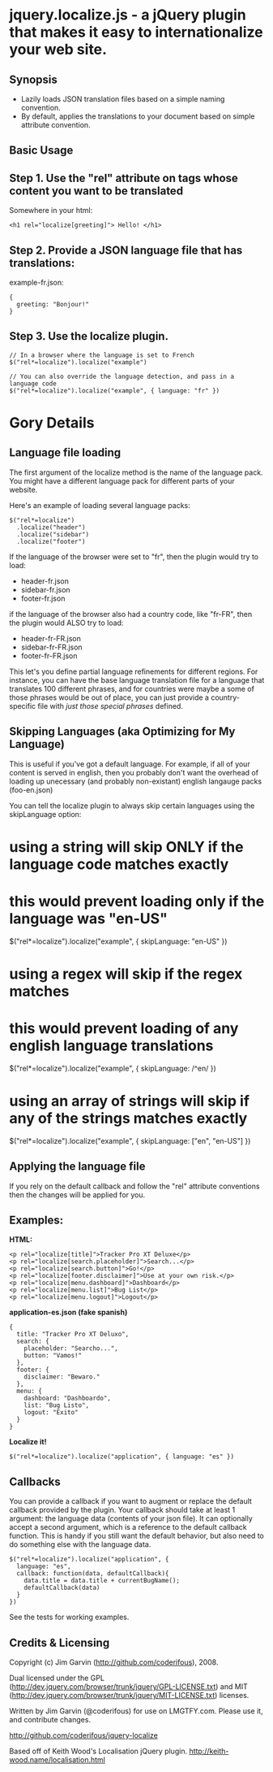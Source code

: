 jquery.localize.js - a jQuery plugin that makes it easy to internationalize your web site.  
===================================================================

Synopsis 
--------

* Lazily loads JSON translation files based on a simple naming convention.
* By default, applies the translations to your document based on simple attribute convention.

Basic Usage
-----------

Step 1. Use the "rel" attribute on tags whose content you want to be translated
--------------------------------------------------------------------------

Somewhere in your html:

    <h1 rel="localize[greeting]"> Hello! </h1>
    
Step 2. Provide a JSON language file that has translations:
---------------------------------------------------------- 

example-fr.json:

    {
      greeting: "Bonjour!"
    }
    
Step 3. Use the localize plugin.
-------------------------------------
  
    // In a browser where the language is set to French
    $("rel*=localize").localize("example")
  
    // You can also override the language detection, and pass in a language code
    $("rel*=localize").localize("example", { language: "fr" })
  
Gory Details
============

Language file loading
---------------------

The first argument of the localize method is the name of the language pack.  You might have a different language pack for different parts of your website.

Here's an example of loading several language packs:

    $("rel*=localize")
      .localize("header")
      .localize("sidebar")
      .localize("footer")


If the language of the browser were set to "fr", then the plugin would try to load:

* header-fr.json
* sidebar-fr.json
* footer-fr.json

if the language of the browser also had a country code, like "fr-FR", then the plugin would ALSO try to load:

* header-fr-FR.json
* sidebar-fr-FR.json
* footer-fr-FR.json

This let's you define partial language refinements for different regions.  For instance, you can have the base language translation file for a language that translates 100 different phrases, and for countries were maybe a some of those phrases would be out of place, you can just provide a country-specific file with _just those special phrases_ defined.

Skipping Languages (aka Optimizing for My Language)
------------------
This is useful if you've got a default language.  For example, if all of your content is served in english, then you probably don't want the overhead of loading up unecessary (and probably non-existant) english langauge packs (foo-en.json)

You can tell the localize plugin to always skip certain languages using the skipLanguage option:

# using a string will skip ONLY if the language code matches exactly
# this would prevent loading only if the language was "en-US"
$("rel*=localize").localize("example", { skipLanguage: "en-US" })

# using a regex will skip if the regex matches
# this would prevent loading of any english language translations
$("rel*=localize").localize("example", { skipLanguage: /^en/ })

# using an array of strings will skip if any of the strings matches exactly
$("rel*=localize").localize("example", { skipLanguage: ["en", "en-US"] })

Applying the language file
--------------------------

If you rely on the default callback and follow the "rel" attribute conventions then the changes will be applied for you.

Examples:
---------

**HTML:**

    <p rel="localize[title]">Tracker Pro XT Deluxe</p>
    <p rel="localize[search.placeholder]">Search...</p>
    <p rel="localize[search.button]">Go!</p>
    <p rel="localize[footer.disclaimer]">Use at your own risk.</p>
    <p rel="localize[menu.dashboard]">Dashboard</p>
    <p rel="localize[menu.list]">Bug List</p>
    <p rel="localize[menu.logout]">Logout</p>

**application-es.json (fake spanish)**

    {
      title: "Tracker Pro XT Deluxo",
      search: {
        placeholder: "Searcho...",
        button: "Vamos!"
      },
      footer: {
        disclaimer: "Bewaro."
      },
      menu: {
        dashboard: "Dashboardo",
        list: "Bug Listo",
        logout: "Exito"
      }
    }

**Localize it!**

    $("rel*=localize").localize("application", { language: "es" })

Callbacks
---------

You can provide a callback if you want to augment or replace the default callback provided by the plugin.  Your callback should take at least 1 argument: the language data (contents of your json file).  It can optionally accept a second argument, which is a reference to the default callback function.  This is handy if you still want the default behavior, but also need to do something else with the language data.

    $("rel*=localize").localize("application", { 
      language: "es",
      callback: function(data, defaultCallback){
        data.title = data.title + currentBugName();
        defaultCallback(data)
      }
    })

See the tests for working examples.

Credits & Licensing
-------------------

Copyright (c) Jim Garvin (http://github.com/coderifous), 2008.

Dual licensed under the GPL (http://dev.jquery.com/browser/trunk/jquery/GPL-LICENSE.txt) and MIT (http://dev.jquery.com/browser/trunk/jquery/MIT-LICENSE.txt) licenses.

Written by Jim Garvin (@coderifous) for use on LMGTFY.com.
Please use it, and contribute changes.

http://github.com/coderifous/jquery-localize

Based off of Keith Wood's Localisation jQuery plugin.
http://keith-wood.name/localisation.html
